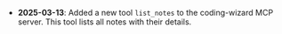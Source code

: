 - **2025-03-13**: Added a new tool `list_notes` to the coding-wizard MCP server. This tool lists all notes with their details.
